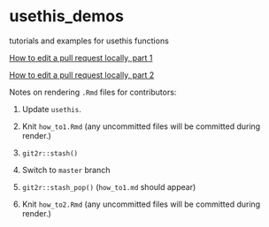 # usethis_demos
tutorials and examples for usethis functions

[How to edit a pull request locally, part 1](https://github.com/jtr13/usethis_demos/blob/master/how_to1.md)

[How to edit a pull request locally, part 2](https://github.com/jtr13/usethis_demos/blob/master/how_to2.md)


Notes on rendering `.Rmd` files for contributors:

1. Update `usethis`.

2. Knit `how_to1.Rmd` (any uncommitted files will be committed during render.)

3. `git2r::stash()`

4. Switch to `master` branch

5. `git2r::stash_pop()`  (`how_to1.md` should appear)

6. Knit `how_to2.Rmd` (any uncommitted files will be committed during render.)

